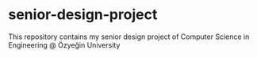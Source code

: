# senior-design-project
This repository contains my senior design project of Computer Science in Engineering @ Özyeğin University
